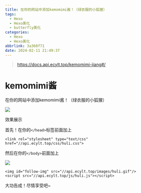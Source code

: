 ```yaml
---
title: 在你的网站中添加kemomimi酱！（绿衣服的小狐狸）
tags:
  - Hexo
  - Hexo美化
  - butterfly美化
categories:
  - Hexo
  - Hexo美化
abbrlink: 3a360f71
date: 2024-02-11 21:49:37
---
```


> https://docs.api.ecylt.top/kemomimi-jiang#/

# kemomimi酱



在你的网站中添加kemomimi酱！（绿衣服的小狐狸）

![](/img/kemomimi/asda.png)

效果展示

首先！在你的`</head>`标签前面加上

```
<link rel="stylesheet" type="text/css" href="//api.ecylt.top/css/huli.css">
```

然后在你的`</body>`前面加上

![](/img/kemomimi/huli.gif)

```
<img id="follow-img" src="//api.ecylt.top/images/huli.gif"/>
<script src="//api.ecylt.top/js/huli.js"></script>
```

大功告成！尽情享受吧~

